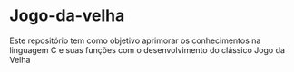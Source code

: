 # Jogo-da-velha
Este repositório tem como objetivo aprimorar os conhecimentos na linguagem C e suas funções com o desenvolvimento do clássico Jogo da Velha
